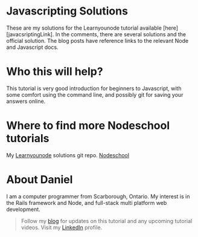 # Javascripting Solutions

These are my solutions for the Learnyounode tutorial available [here][javacsriptingLink].  In the comments, there are several solutions and the official solution.  The blog posts have reference links to the relevant Node and Javascript docs.


#  Who this will help?

This tutorial is very good introduction for beginners to Javascript, with some comfort using the command line, and possibly git for saving your answers online.


# Where to find more Nodeschool tutorials

My [Learnyounode][learnYouNodeLink] solutions git repo.
[Nodeschool][nodeSchoolTutorials]


# About Daniel

I am a computer programmer from Scarborough, Ontario.  My interest is in the Rails framework and Node, and full-stack multi platform web development.


> Follow my [blog][bloglink] for updates on this tutorial and any upcoming tutorial videos.
> Visit my [LinkedIn][linkedinlink] profile.

[javascriptingLink]: <https://github.com/workshopper/javascripting>
[bloglink]: <https://medium.com/coding-and-web-development/learnyounode-92487f382e01#.4xabu4beh>
[youtubelink]: <https://www.youtube.com/c/danielpaulgrechpereira>
[linkedinlink]: <https://ca.linkedin.com/in/danielpaulpereira>
[nodeSchoolTutorials]: <https://nodeschool.io/#workshoppers>
[learnYouNodeLink]: <https://github.com/pereiradaniel/learnyounode>